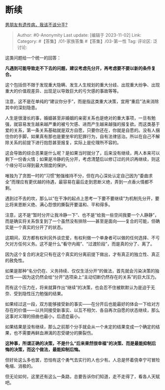 # 断续
[男朋友有遗传病，我该不该分手?](https://www.zhihu.com/question/483204673/answer/3273430536)

> Author: #0-Anonymity
> Last update: [编辑于 2023-11-02]
> Link:
> Category: #【答集】/01-家族答集 #【答集】/03-第一性 
> Tag:
> 评论区:
> 泛讨论:

这类问题给一个统一的回答：

**凡遇到可能导致走不下去的问题，建议考虑先分开，再考虑要不要以新的条件复合。**

这个包括但不限于发现重大隐瞒、发生人生规划的重大分歧、出现重大纷争、出现重大的价值观差异、出现足以导致巨大的亏欠感的事故等等。

注意，这不是在单纯的“建议你分手”，而是指这类重大决策，宜用“重启”法来消除其中的深刻隐患。

人生是很漫长的事，婚姻甚至非婚姻的亲密关系也是绝对的重大事项，一旦有勉强，就容易发生越来越严重的被亏欠感、进而产生越来越强的报复欲。而这类基于爱的关系，第一条关系基础就是双方自愿，只要你还在，你就是自愿的。没有人捆住你的手脚，如果真有那也是要坐牢的犯罪行为，自有法律惩治。所以在自己不解除关系的前提下进行抱怨甚至报复，实际上是伦理所不容的。

这会导致的综合恶果是什么呢？是如果当时就分了，后来没有继续，两人本来可以剩下一份香火情；如果是冷静的先分开，考虑清楚后以修订过的共识再继续，则这个缘分可以得到最大限度的保护。

唯独为了贪图一时的“习惯”勉强维持不分，但在内心深处认定自己因为“委曲求全”而理应有更优越的待遇，最容易在最后走到恩断义绝，弄到一点香火情都不剩。

遇到过不去的坎，那么以“在干净的起点上思考一下要不要继续”为机制先分开，要比将来恩断义绝、满心怨恨的撕裂开要温和、平和得多。

注意，这不是“暂时分开让我冷静一下”、也不是“给我一些空间我要一个人静静”，而是确实将关系恢复到了一个虽然没有排除——甚至是面向——复合的可能，但确实是一个真实的分开了的状态。

这期间，双方都有权利另外谈恋爱，有权利做一个单身者可以做的任何选择、不亏欠对方任何义务。这不是什么“看守内阁”、“过渡阶段”，而是真的分了、离了。

因为这个复合的决定只有在这个真实的分离前提下做出，才有真正的独立性、真正的赦免性。

如果是那种“名分仍在、义务持续、仅仅生活分开“的做法，首先就会污染决策的独立性——因为这仍然会给“分开”选项染上“主动切断仍然存在的关系”的巨大压力。

而有这个压力在，将来就算作出“继续”的决策，也会忍不住被默默认为是迫于无奈、受到隐性压力勉强的结果。

如果经过这一段，双方能够接受新的事实——在分开后也能最好的体会一下给对方存在的价值——以共同接受新事实、以互不相欠、各自再次自愿的状态继续，那么这事对义理的扭曲也最小，后遗症最小。

如果结果是没有继续，那么之前那个分手就会从一个未定的结果变成一个确定的结果，也不需要再鲜血淋漓的忍受硬分的撕裂伤。

**这种事，所谓正确的决策，不是什么“后来果然很幸福”的决策、而是最能抑制后悔的决策，而这个做法，最能抑制后悔。**

但好处这么多也罢，恐怕有这个勇气去实行的人也少有。人总是怀着侥幸宁可冒险龟缩、消极的。

但无论如何，这里还有这么一条路，总要告诉你们知道，走不走得了，看各人天赋吧。